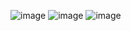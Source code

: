 ![image](https://user-images.githubusercontent.com/3519706/165943792-a0694903-b333-4e7d-9acd-06f50496cbd5.png)
![image](https://user-images.githubusercontent.com/3519706/165943833-c98fe223-7a11-4a6e-a040-ab5173373865.png)
![image](https://user-images.githubusercontent.com/3519706/165943881-07fe4df3-8848-4ee7-acd5-cde8ba6968c9.png)
